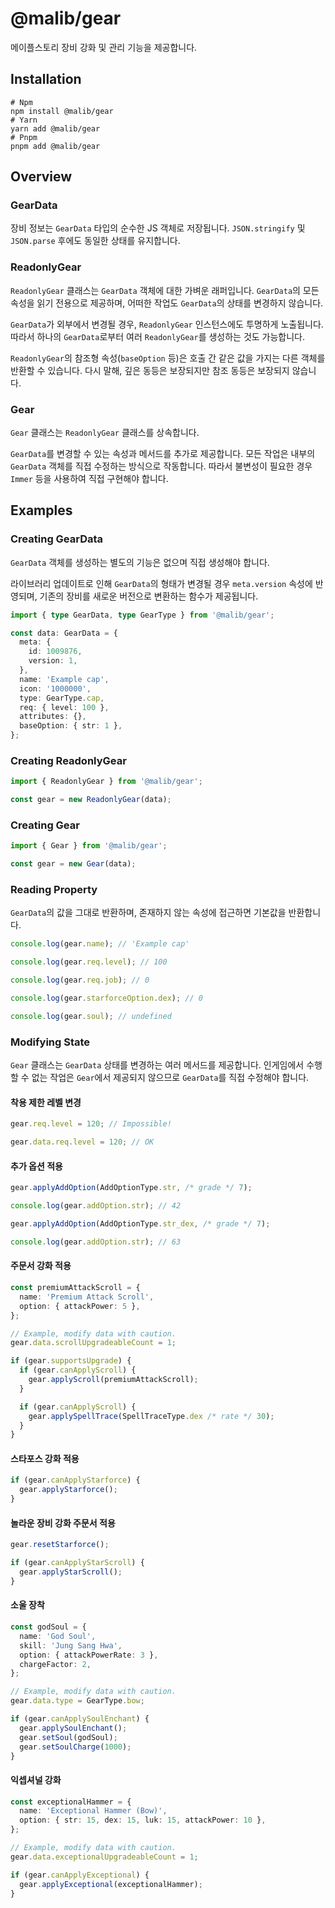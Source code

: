# @malib/gear

메이플스토리 장비 강화 및 관리 기능을 제공합니다.

## Installation

```shell
# Npm
npm install @malib/gear
# Yarn
yarn add @malib/gear
# Pnpm
pnpm add @malib/gear
```

## Overview

### GearData

장비 정보는 `GearData` 타입의 순수한 JS 객체로 저장됩니다. `JSON.stringify` 및 `JSON.parse` 후에도 동일한 상태를 유지합니다.

### ReadonlyGear

`ReadonlyGear` 클래스는 `GearData` 객체에 대한 가벼운 래퍼입니다. `GearData`의 모든 속성을 읽기 전용으로 제공하며, 어떠한 작업도 `GearData`의 상태를 변경하지 않습니다.

`GearData`가 외부에서 변경될 경우, `ReadonlyGear` 인스턴스에도 투명하게 노출됩니다. 따라서 하나의 `GearData`로부터 여러 `ReadonlyGear`를 생성하는 것도 가능합니다.

`ReadonlyGear`의 참조형 속성(`baseOption` 등)은 호출 간 같은 값을 가지는 다른 객체를 반환할 수 있습니다. 다시 말해, 깊은 동등은 보장되지만 참조 동등은 보장되지 않습니다.

### Gear

`Gear` 클래스는 `ReadonlyGear` 클래스를 상속합니다.

`GearData`를 변경할 수 있는 속성과 메서드를 추가로 제공합니다. 모든 작업은 내부의 `GearData` 객체를 직접 수정하는 방식으로 작동합니다. 따라서 불변성이 필요한 경우 `Immer` 등을 사용하여 직접 구현해야 합니다.

## Examples

### Creating GearData

`GearData` 객체를 생성하는 별도의 기능은 없으며 직접 생성해야 합니다.

라이브러리 업데이트로 인해 `GearData`의 형태가 변경될 경우 `meta.version` 속성에 반영되며, 기존의 장비를 새로운 버전으로 변환하는 함수가 제공됩니다.

```ts
import { type GearData, type GearType } from '@malib/gear';

const data: GearData = {
  meta: {
    id: 1009876,
    version: 1,
  },
  name: 'Example cap',
  icon: '1000000',
  type: GearType.cap,
  req: { level: 100 },
  attributes: {},
  baseOption: { str: 1 },
};
```

### Creating ReadonlyGear

```ts
import { ReadonlyGear } from '@malib/gear';

const gear = new ReadonlyGear(data);
```

### Creating Gear

```ts
import { Gear } from '@malib/gear';

const gear = new Gear(data);
```

### Reading Property

`GearData`의 값을 그대로 반환하며, 존재하지 않는 속성에 접근하면 기본값을 반환합니다.

```ts
console.log(gear.name); // 'Example cap'

console.log(gear.req.level); // 100

console.log(gear.req.job); // 0

console.log(gear.starforceOption.dex); // 0

console.log(gear.soul); // undefined
```

### Modifying State

`Gear` 클래스는 `GearData` 상태를 변경하는 여러 메서드를 제공합니다. 인게임에서 수행할 수 없는 작업은 `Gear`에서 제공되지 않으므로 `GearData`를 직접 수정해야 합니다.

#### 착용 제한 레벨 변경

```ts
gear.req.level = 120; // Impossible!

gear.data.req.level = 120; // OK
```

#### 추가 옵션 적용

```ts
gear.applyAddOption(AddOptionType.str, /* grade */ 7);

console.log(gear.addOption.str); // 42

gear.applyAddOption(AddOptionType.str_dex, /* grade */ 7);

console.log(gear.addOption.str); // 63
```

#### 주문서 강화 적용

```ts
const premiumAttackScroll = {
  name: 'Premium Attack Scroll',
  option: { attackPower: 5 },
};

// Example, modify data with caution.
gear.data.scrollUpgradeableCount = 1;

if (gear.supportsUpgrade) {
  if (gear.canApplyScroll) {
    gear.applyScroll(premiumAttackScroll);
  }

  if (gear.canApplyScroll) {
    gear.applySpellTrace(SpellTraceType.dex /* rate */ 30);
  }
}
```

#### 스타포스 강화 적용

```ts
if (gear.canApplyStarforce) {
  gear.applyStarforce();
}
```

#### 놀라운 장비 강화 주문서 적용

```ts
gear.resetStarforce();

if (gear.canApplyStarScroll) {
  gear.applyStarScroll();
}
```

#### 소울 장착

```ts
const godSoul = {
  name: 'God Soul',
  skill: 'Jung Sang Hwa',
  option: { attackPowerRate: 3 },
  chargeFactor: 2,
};

// Example, modify data with caution.
gear.data.type = GearType.bow;

if (gear.canApplySoulEnchant) {
  gear.applySoulEnchant();
  gear.setSoul(godSoul);
  gear.setSoulCharge(1000);
}
```

#### 익셉셔널 강화

```ts
const exceptionalHammer = {
  name: 'Exceptional Hammer (Bow)',
  option: { str: 15, dex: 15, luk: 15, attackPower: 10 },
};

// Example, modify data with caution.
gear.data.exceptionalUpgradeableCount = 1;

if (gear.canApplyExceptional) {
  gear.applyExceptional(exceptionalHammer);
}
```
